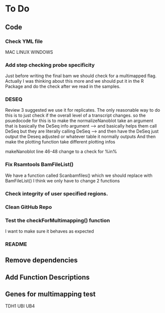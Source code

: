 # To Do

## Code

### Check YML file
MAC
LINUX
WINDOWS

### Add step checking probe specificity
Just before writing the final bam we should check for a multimapped flag.
  Actually I was thinking about this more and we should put it in the R Package and do the check after we read in the samples.

### DESEQ 
Review 3 suggested we use it for replicates. The only reasonable way to do this is to just check if the overall level of a transcript changes. 
so the psuedocode for this is to make the normalizeNanoblot take an argument that is basically the DeSeq info argument --> and basically helps them call DeSeq but they are literally calling DeSeq --> and then have the DeSeq just output the Deseq adjusted or whatever table it normally outputs 
And then make the plotting function take different plotting infos 

makeNanoblot line 46-48 change to a check for %in%

### Fix Rsamtools BamFileList()
We have a function called Scanbamfiles() which we should replace with BamFileList()
I think we only have to change 2 functions

### Check integrity of user specified regions.  

### Clean GitHub Repo

### Test the checkForMultimapping() function
I want to make sure it behaves as expected

### README
## Remove dependencies
## Add Function Descriptions

## Genes for multimapping test
TDH1
UBI UB4
